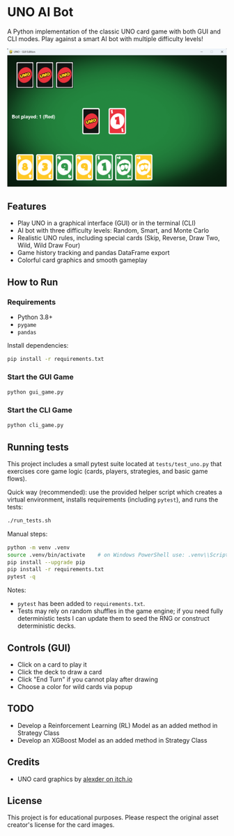 # UNO AI Bot

A Python implementation of the classic UNO card game with both GUI and CLI modes. Play against a smart AI bot with multiple difficulty levels!

![GUI Gameplay](assets/screenshots/gui.png)

## Features

- Play UNO in a graphical interface (GUI) or in the terminal (CLI)
- AI bot with three difficulty levels: Random, Smart, and Monte Carlo
- Realistic UNO rules, including special cards (Skip, Reverse, Draw Two, Wild, Wild Draw Four)
- Game history tracking and pandas DataFrame export
- Colorful card graphics and smooth gameplay

## How to Run

### Requirements

- Python 3.8+
- `pygame`
- `pandas`

Install dependencies:

```bash
pip install -r requirements.txt
```

### Start the GUI Game

```bash
python gui_game.py
```

### Start the CLI Game

```bash
python cli_game.py
```

## Running tests

This project includes a small pytest suite located at `tests/test_uno.py` that exercises core game logic (cards, players, strategies, and basic game flows).

Quick way (recommended): use the provided helper script which creates a virtual environment, installs requirements (including `pytest`), and runs the tests:

```bash
./run_tests.sh
```

Manual steps:

```bash
python -m venv .venv
source .venv/bin/activate    # on Windows PowerShell use: .venv\\Scripts\\Activate.ps1
pip install --upgrade pip
pip install -r requirements.txt
pytest -q
```

Notes:

- `pytest` has been added to `requirements.txt`.
- Tests may rely on random shuffles in the game engine; if you need fully deterministic tests I can update them to seed the RNG or construct deterministic decks.

## Controls (GUI)

- Click on a card to play it
- Click the deck to draw a card
- Click "End Turn" if you cannot play after drawing
- Choose a color for wild cards via popup

## TODO

- Develop a Reinforcement Learning (RL) Model as an added method in Strategy Class
- Develop an XGBoost Model as an added method in Strategy Class

## Credits

- UNO card graphics by [alexder on itch.io](https://alexder.itch.io/uno-card-game-asset-pack?download)

## License

This project is for educational purposes. Please respect the original asset creator's license for the card images.
